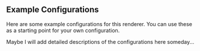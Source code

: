 ## Example Configurations

Here are some example configurations for this renderer. You can use these as a starting point for your own configuration.

Maybe I will add detailed descriptions of the configurations here someday...
